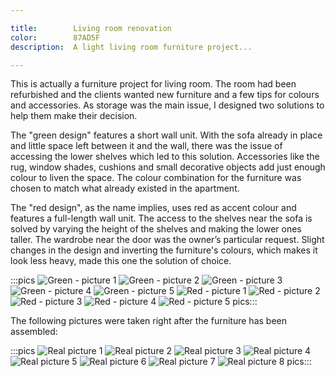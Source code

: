 ```yaml
---

title:        Living room renovation
color:        87AD5F
description:  A light living room furniture project...

---
```

This is actually a furniture project for living room. The room had been refurbished and the clients wanted new furniture and a few tips for colours and accessories. As storage was the main issue, I designed two solutions to help them make their decision.

The "green design" features a short wall unit. With the sofa already in place and little space left between it and the wall, there was the issue of accessing the lower shelves which led to this solution. Accessories like the rug, window shades, cushions and small decorative objects add just enough colour to liven the space. The colour combination for the furniture was chosen to match what already existed in the apartment.

The "red design", as the name implies, uses red as accent colour and features a full-length wall unit. The access to the shelves near the sofa is solved by varying the height of the shelves and making the lower ones taller. The wardrobe near the door was the owner’s particular request. Slight changes in the design and inverting the furniture's colours, which makes it look less heavy, made this one the solution of choice.

:::pics
![Green - picture 1](jpg)
![Green - picture 2](jpg)
![Green - picture 3](jpg)
![Green - picture 4](jpg)
![Green - picture 5](jpg)
![Red - picture 1](jpg)
![Red - picture 2](jpg)
![Red - picture 3](jpg)
![Red - picture 4](jpg)
![Red - picture 5](jpg)
pics:::

The following pictures were taken right after the furniture has been assembled:

:::pics
![Real picture 1](jpg)
![Real picture 2](jpg)
![Real picture 3](jpg)
![Real picture 4](jpg)
![Real picture 5](jpg)
![Real picture 6](jpg)
![Real picture 7](jpg)
![Real picture 8](jpg)
pics:::

